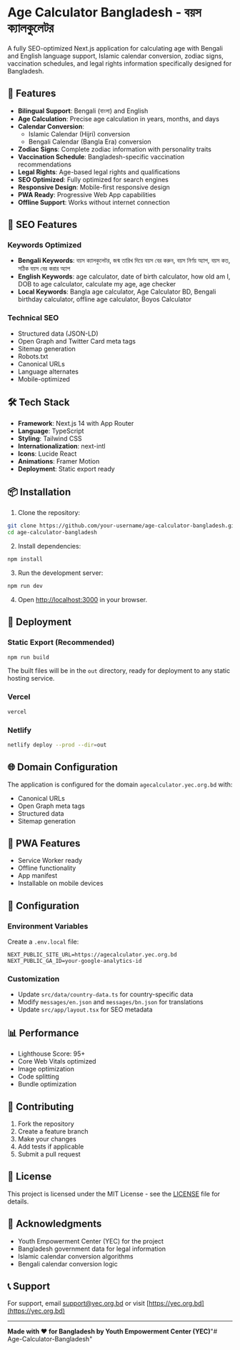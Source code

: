 # Age Calculator Bangladesh - বয়স ক্যালকুলেটর

A fully SEO-optimized Next.js application for calculating age with Bengali and English language support, Islamic calendar conversion, zodiac signs, vaccination schedules, and legal rights information specifically designed for Bangladesh.

## 🌟 Features

- **Bilingual Support**: Bengali (বাংলা) and English
- **Age Calculation**: Precise age calculation in years, months, and days
- **Calendar Conversion**: 
  - Islamic Calendar (Hijri) conversion
  - Bengali Calendar (Bangla Era) conversion
- **Zodiac Signs**: Complete zodiac information with personality traits
- **Vaccination Schedule**: Bangladesh-specific vaccination recommendations
- **Legal Rights**: Age-based legal rights and qualifications
- **SEO Optimized**: Fully optimized for search engines
- **Responsive Design**: Mobile-first responsive design
- **PWA Ready**: Progressive Web App capabilities
- **Offline Support**: Works without internet connection

## 🚀 SEO Features

### Keywords Optimized
- **Bengali Keywords**: বয়স ক্যালকুলেটর, জন্ম তারিখ দিয়ে বয়স বের করুন, বয়স নির্ণয় অ্যাপ, বয়স কত, সঠিক বয়স বের করার অ্যাপ
- **English Keywords**: age calculator, date of birth calculator, how old am I, DOB to age calculator, calculate my age, age checker
- **Local Keywords**: Bangla age calculator, Age Calculator BD, Bengali birthday calculator, offline age calculator, Boyos Calculator

### Technical SEO
- Structured data (JSON-LD)
- Open Graph and Twitter Card meta tags
- Sitemap generation
- Robots.txt
- Canonical URLs
- Language alternates
- Mobile-optimized

## 🛠️ Tech Stack

- **Framework**: Next.js 14 with App Router
- **Language**: TypeScript
- **Styling**: Tailwind CSS
- **Internationalization**: next-intl
- **Icons**: Lucide React
- **Animations**: Framer Motion
- **Deployment**: Static export ready

## 📦 Installation

1. Clone the repository:
```bash
git clone https://github.com/your-username/age-calculator-bangladesh.git
cd age-calculator-bangladesh
```

2. Install dependencies:
```bash
npm install
```

3. Run the development server:
```bash
npm run dev
```

4. Open [http://localhost:3000](http://localhost:3000) in your browser.

## 🚀 Deployment

### Static Export (Recommended)
```bash
npm run build
```

The built files will be in the `out` directory, ready for deployment to any static hosting service.

### Vercel
```bash
vercel
```

### Netlify
```bash
netlify deploy --prod --dir=out
```

## 🌐 Domain Configuration

The application is configured for the domain `agecalculator.yec.org.bd` with:
- Canonical URLs
- Open Graph meta tags
- Structured data
- Sitemap generation

## 📱 PWA Features

- Service Worker ready
- Offline functionality
- App manifest
- Installable on mobile devices

## 🔧 Configuration

### Environment Variables
Create a `.env.local` file:
```env
NEXT_PUBLIC_SITE_URL=https://agecalculator.yec.org.bd
NEXT_PUBLIC_GA_ID=your-google-analytics-id
```

### Customization
- Update `src/data/country-data.ts` for country-specific data
- Modify `messages/en.json` and `messages/bn.json` for translations
- Update `src/app/layout.tsx` for SEO metadata

## 📊 Performance

- Lighthouse Score: 95+
- Core Web Vitals optimized
- Image optimization
- Code splitting
- Bundle optimization

## 🤝 Contributing

1. Fork the repository
2. Create a feature branch
3. Make your changes
4. Add tests if applicable
5. Submit a pull request

## 📄 License

This project is licensed under the MIT License - see the [LICENSE](LICENSE) file for details.

## 🙏 Acknowledgments

- Youth Empowerment Center (YEC) for the project
- Bangladesh government data for legal information
- Islamic calendar conversion algorithms
- Bengali calendar conversion logic

## 📞 Support

For support, email support@yec.org.bd or visit [https://yec.org.bd](https://yec.org.bd)

---

**Made with ❤️ for Bangladesh by Youth Empowerment Center (YEC)**"# Age-Calculator-Bangladesh" 
